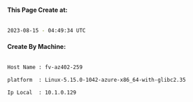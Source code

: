 
   
#### This Page Create at:

```bash

2023-08-15 - 04:49:34 UTC

```

#### Create By Machine:

```bash

Host Name : fv-az402-259

platform  : Linux-5.15.0-1042-azure-x86_64-with-glibc2.35

Ip Local  : 10.1.0.129

```

